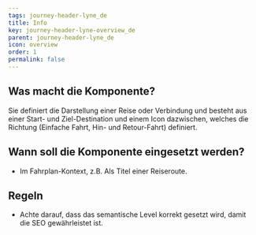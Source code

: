 ```yaml
---
tags: journey-header-lyne_de
title: Info
key: journey-header-lyne-overview_de
parent: journey-header-lyne_de
icon: overview
order: 1
permalink: false
---
```


## Was macht die Komponente?
Sie definiert die Darstellung einer Reise oder Verbindung und besteht aus einer Start- und Ziel-Destination und einem Icon dazwischen, welches die Richtung (Einfache Fahrt, Hin- und Retour-Fahrt) definiert.

## Wann soll die Komponente eingesetzt werden?
* Im Fahrplan-Kontext, z.B. Als Titel einer Reiseroute.

## Regeln
* Achte darauf, dass das semantische Level korrekt gesetzt wird, damit die SEO gewährleistet ist.
